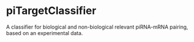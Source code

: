 # piTargetClassifier
A classifier for biological and non-biological relevant piRNA-mRNA pairing, based on an experimental data.
